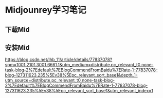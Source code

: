 # Midjounrey学习笔记
## 下载Mid
## 安装Mid

https://blog.csdn.net/lhb_11/article/details/77837078?spm=1001.2101.3001.6661.1&utm_medium=distribute.pc_relevant_t0.none-task-blog-2%7Edefault%7EBlogCommendFromBaidu%7ERate-1-77837078-blog-127311623.235%5Ev38%5Epc_relevant_sort_base1&depth_1-utm_source=distribute.pc_relevant_t0.none-task-blog-2%7Edefault%7EBlogCommendFromBaidu%7ERate-1-77837078-blog-127311623.235%5Ev38%5Epc_relevant_sort_base1&utm_relevant_index=1